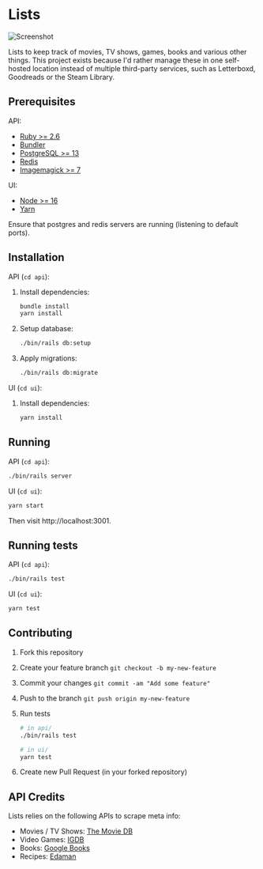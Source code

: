 # Lists

![Screenshot](https://i.imgur.com/FjAIctw.png)

Lists to keep track of movies, TV shows, games, books and various other things.
This project exists because I'd rather manage these in one self-hosted location
instead of multiple third-party services, such as Letterboxd, Goodreads or the
Steam Library.

## Prerequisites

API:
   - [Ruby >= 2.6](https://www.ruby-lang.org/en/documentation/installation/)
   - [Bundler](https://bundler.io/)
   - [PostgreSQL >= 13](https://www.postgresql.org/)
   - [Redis](https://redis.io/)
   - [Imagemagick >= 7](https://www.imagemagick.org/script/index.php)

UI:
   - [Node >= 16](https://nodejs.org/en/)
   - [Yarn](https://yarnpkg.com/en/docs/install)

Ensure that postgres and redis servers are running (listening to default ports).

## Installation

API (`cd api`):

   1. Install dependencies:
       ```bash
       bundle install
       yarn install
       ```

   2. Setup database:
       ```bash
       ./bin/rails db:setup
       ```

   3. Apply migrations:
       ```bash
       ./bin/rails db:migrate
       ```
      
UI (`cd ui`):

   1. Install dependencies:
      ```bash
      yarn install
      ```

## Running

API (`cd api`):

```bash
./bin/rails server
```

UI (`cd ui`):

```bash
yarn start
```

Then visit http://localhost:3001.

## Running tests

API (`cd api`):

```bash
./bin/rails test
```

UI (`cd ui`):

```bash
yarn test
```

## Contributing

1. Fork this repository
2. Create your feature branch `git checkout -b my-new-feature`
3. Commit your changes `git commit -am "Add some feature"`
4. Push to the branch `git push origin my-new-feature`
5. Run tests
    ```bash
    # in api/
    ./bin/rails test
   
    # in ui/
    yarn test
    ```

6. Create new Pull Request (in your forked repository)

## API Credits

Lists relies on the following APIs to scrape meta info:

- Movies / TV Shows: [The Movie DB](https://www.themoviedb.org)
- Video Games: [IGDB](https://www.igdb.com/discover)
- Books: [Google Books](https://developers.google.com/books)
- Recipes: [Edaman](https://www.edamam.com)
